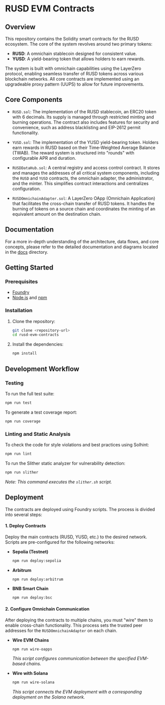 # RUSD EVM Contracts

## Overview

This repository contains the Solidity smart contracts for the RUSD ecosystem. The core of the system revolves around two primary tokens:

- **RUSD**: A omnichain stablecoin designed for consistent value.
- **YUSD**: A yield-bearing token that allows holders to earn rewards.

The system is built with omnichain capabilities using the LayerZero protocol, enabling seamless transfer of RUSD tokens across various blockchain networks. All core contracts are implemented using an upgradeable proxy pattern (UUPS) to allow for future improvements.

## Core Components

- `RUSD.sol`: The implementation of the RUSD stablecoin, an ERC20 token with 6 decimals. Its supply is managed through restricted minting and burning operations. The contract also includes features for security and convenience, such as address blacklisting and EIP-2612 permit functionality.

- `YUSD.sol`: The implementation of the YUSD yield-bearing token. Holders earn rewards in RUSD based on their Time-Weighted Average Balance (TWAB). The reward system is structured into "rounds" with configurable APR and duration.

- `RUSDDataHub.sol`: A central registry and access control contract. It stores and manages the addresses of all critical system components, including the `RUSD` and `YUSD` contracts, the omnichain adapter, the administrator, and the minter. This simplifies contract interactions and centralizes configuration.

- `RUSDOmnichainAdapter.sol`: A LayerZero OApp (Omnichain Application) that facilitates the cross-chain transfer of RUSD tokens. It handles the burning of tokens on a source chain and coordinates the minting of an equivalent amount on the destination chain.

## Documentation

For a more in-depth understanding of the architecture, data flows, and core concepts, please refer to the detailed documentation and diagrams located in the [docs](./docs/) directory.

## Getting Started

### Prerequisites

- [Foundry](https://getfoundry.sh/)
- [Node.js](https://nodejs.org/en/) and [npm](https://www.npmjs.com/)

### Installation

1.  Clone the repository:

    ```bash
    git clone <repository-url>
    cd rusd-evm-contracts
    ```

2.  Install the dependencies:
    ```bash
    npm install
    ```

## Development Workflow

### Testing

To run the full test suite:

```bash
npm run test
```

To generate a test coverage report:

```bash
npm run coverage
```

### Linting and Static Analysis

To check the code for style violations and best practices using Solhint:

```bash
npm run lint
```

To run the Slither static analyzer for vulnerability detection:

```bash
npm run slither
```

_Note: This command executes the `slither.sh` script._

## Deployment

The contracts are deployed using Foundry scripts. The process is divided into several steps:

#### 1. Deploy Contracts

Deploy the main contracts (RUSD, YUSD, etc.) to the desired network. Scripts are pre-configured for the following networks:

- **Sepolia (Testnet)**
  ```bash
  npm run deploy:sepolia
  ```
- **Arbitrum**
  ```bash
  npm run deploy:arbitrum
  ```
- **BNB Smart Chain**
  ```bash
  npm run deploy:bsc
  ```

#### 2. Configure Omnichain Communication

After deploying the contracts to multiple chains, you must "wire" them to enable cross-chain functionality. This process sets the trusted peer addresses for the `RUSDOmnichainAdapter` on each chain.

- **Wire EVM Chains**

  ```bash
  npm run wire-oapps
  ```

  _This script configures communication between the specified EVM-based chains._

- **Wire with Solana**
  ```bash
  npm run wire-solana
  ```
  _This script connects the EVM deployment with a corresponding deployment on the Solana network._
